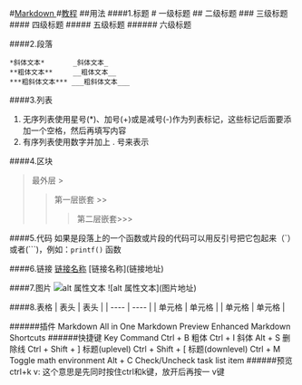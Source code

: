 #[Markdown ](https://blog.csdn.net/u013887008/article/details/102754939)
#[教程](https://www.runoob.com/markdown/md-link.html)
##用法
####1.标题
    # 一级标题
    ## 二级标题
    ### 三级标题
    #### 四级标题
    ##### 五级标题
    ###### 六级标题

####2.段落

    *斜体文本*       _斜体文本_
    **粗体文本**     __粗体文本__
    ***粗斜体文本*** ___粗斜体文本___
####3.列表
1. 无序列表使用星号(*)、加号(+)或是减号(-)作为列表标记，这些标记后面要添加一个空格，然后再填写内容
2. 有序列表使用数字并加上 . 号来表示
   
####4.区块
> 最外层 >
> > 第一层嵌套 >>
> > > 第二层嵌套>>>

####5.代码
如果是段落上的一个函数或片段的代码可以用反引号把它包起来（\`）或者(```)，例如：`printf()` 函数

####6.链接
[链接名称](链接地址)   \[链接名称](链接地址)

####7.图片
![alt 属性文本](图片地址)  \!\[alt 属性文本](图片地址)

####8.表格 
|  表头   | 表头  |
|  ----   | ----  |
| 单元格  | 单元格 |
| 单元格  | 单元格 |

######插件
Markdown All in One
Markdown Preview Enhanced
Markdown Shortcuts
######快捷键
Key	       Command
Ctrl + B	粗体
Ctrl + I	斜体
Alt + S	    删除线
Ctrl + Shift + ]	标题(uplevel)
Ctrl + Shift + [	标题(downlevel)
Ctrl + M	        Toggle math environment
Alt + C	            Check/Uncheck task list item
######预览
ctrl+k v: 这个意思是先同时按住ctrl和k键，放开后再按一 v键
